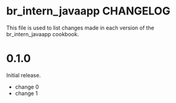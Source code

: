 # br_intern_javaapp CHANGELOG

This file is used to list changes made in each version of the br_intern_javaapp cookbook.

# 0.1.0

Initial release.

- change 0
- change 1

